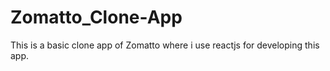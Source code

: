 # Zomatto_Clone-App

This is a basic clone app of Zomatto where i use reactjs for developing this app.
